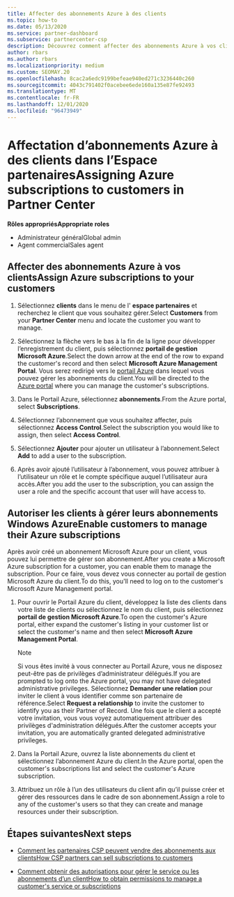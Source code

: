 ```yaml
---
title: Affecter des abonnements Azure à des clients
ms.topic: how-to
ms.date: 05/13/2020
ms.service: partner-dashboard
ms.subservice: partnercenter-csp
description: Découvrez comment affecter des abonnements Azure à vos clients dans l’espace partenaires et comment permettre aux clients de gérer leurs propres abonnements.
author: rbars
ms.author: rbars
ms.localizationpriority: medium
ms.custom: SEOMAY.20
ms.openlocfilehash: 8cac2a6edc9199befeae940ed271c3236440c260
ms.sourcegitcommit: 4043c791402f0acebee6ede160a135e87fe92493
ms.translationtype: MT
ms.contentlocale: fr-FR
ms.lasthandoff: 12/01/2020
ms.locfileid: "96473949"
---
```

# <a name="assigning-azure-subscriptions-to-customers-in-partner-center"></a><span data-ttu-id="fcce7-103">Affectation d’abonnements Azure à des clients dans l’Espace partenaires</span><span class="sxs-lookup"><span data-stu-id="fcce7-103">Assigning Azure subscriptions to customers in Partner Center</span></span>

<span data-ttu-id="fcce7-104">**Rôles appropriés**</span><span class="sxs-lookup"><span data-stu-id="fcce7-104">**Appropriate roles**</span></span>

- <span data-ttu-id="fcce7-105">Administrateur général</span><span class="sxs-lookup"><span data-stu-id="fcce7-105">Global admin</span></span>
- <span data-ttu-id="fcce7-106">Agent commercial</span><span class="sxs-lookup"><span data-stu-id="fcce7-106">Sales agent</span></span>

## <a name="assign-azure-subscriptions-to-your-customers"></a><span data-ttu-id="fcce7-107">Affecter des abonnements Azure à vos clients</span><span class="sxs-lookup"><span data-stu-id="fcce7-107">Assign Azure subscriptions to your customers</span></span>

1. <span data-ttu-id="fcce7-108">Sélectionnez **clients** dans le menu de l' **espace partenaires** et recherchez le client que vous souhaitez gérer.</span><span class="sxs-lookup"><span data-stu-id="fcce7-108">Select **Customers** from your **Partner Center** menu and locate the customer you want to manage.</span></span>

2. <span data-ttu-id="fcce7-109">Sélectionnez la flèche vers le bas à la fin de la ligne pour développer l’enregistrement du client, puis sélectionnez **portail de gestion Microsoft Azure**.</span><span class="sxs-lookup"><span data-stu-id="fcce7-109">Select the down arrow at the end of the row to expand the customer's record and then select **Microsoft Azure Management Portal**.</span></span> <span data-ttu-id="fcce7-110">Vous serez redirigé vers le [portail Azure](https://portal.azure.com/) dans lequel vous pouvez gérer les abonnements du client.</span><span class="sxs-lookup"><span data-stu-id="fcce7-110">You will be directed to the [Azure portal](https://portal.azure.com/) where you can manage the customer's subscriptions.</span></span>

3. <span data-ttu-id="fcce7-111">Dans le Portail Azure, sélectionnez **abonnements**.</span><span class="sxs-lookup"><span data-stu-id="fcce7-111">From the Azure portal, select **Subscriptions**.</span></span>

4. <span data-ttu-id="fcce7-112">Sélectionnez l’abonnement que vous souhaitez affecter, puis sélectionnez **Access Control**.</span><span class="sxs-lookup"><span data-stu-id="fcce7-112">Select the subscription you would like to assign, then select **Access Control**.</span></span>

5. <span data-ttu-id="fcce7-113">Sélectionnez **Ajouter** pour ajouter un utilisateur à l’abonnement.</span><span class="sxs-lookup"><span data-stu-id="fcce7-113">Select **Add** to add a user to the subscription.</span></span> 

6. <span data-ttu-id="fcce7-114">Après avoir ajouté l’utilisateur à l’abonnement, vous pouvez attribuer à l’utilisateur un rôle et le compte spécifique auquel l’utilisateur aura accès.</span><span class="sxs-lookup"><span data-stu-id="fcce7-114">After you add the user to the subscription, you can assign the user a role and the specific account that user will have access to.</span></span>

## <a name="enable-customers-to-manage-their-azure-subscriptions"></a><span data-ttu-id="fcce7-115">Autoriser les clients à gérer leurs abonnements Windows Azure</span><span class="sxs-lookup"><span data-stu-id="fcce7-115">Enable customers to manage their Azure subscriptions</span></span>

<span data-ttu-id="fcce7-116">Après avoir créé un abonnement Microsoft Azure pour un client, vous pouvez lui permettre de gérer son abonnement.</span><span class="sxs-lookup"><span data-stu-id="fcce7-116">After you create a Microsoft Azure subscription for a customer, you can enable them to manage the subscription.</span></span> <span data-ttu-id="fcce7-117">Pour ce faire, vous devez vous connecter au portail de gestion Microsoft Azure du client.</span><span class="sxs-lookup"><span data-stu-id="fcce7-117">To do this, you'll need to log on to the customer's Microsoft Azure Management portal.</span></span> 

1. <span data-ttu-id="fcce7-118">Pour ouvrir le Portail Azure du client, développez la liste des clients dans votre liste de clients ou sélectionnez le nom du client, puis sélectionnez **portail de gestion Microsoft Azure**.</span><span class="sxs-lookup"><span data-stu-id="fcce7-118">To open the customer's Azure portal, either expand the customer's listing in your customer list or select the customer's name and then select **Microsoft Azure Management Portal**.</span></span>

   > [!NOTE]  
   > <span data-ttu-id="fcce7-119">Si vous êtes invité à vous connecter au Portail Azure, vous ne disposez peut-être pas de privilèges d’administrateur délégués.</span><span class="sxs-lookup"><span data-stu-id="fcce7-119">If you are prompted to log onto the Azure portal, you may not have delegated administrative privileges.</span></span> <span data-ttu-id="fcce7-120">Sélectionnez **Demander une relation** pour inviter le client à vous identifier comme son partenaire de référence.</span><span class="sxs-lookup"><span data-stu-id="fcce7-120">Select **Request a relationship** to invite the customer to identify you as their Partner of Record.</span></span> <span data-ttu-id="fcce7-121">Une fois que le client a accepté votre invitation, vous vous voyez automatiquement attribuer des privilèges d'administration délégués.</span><span class="sxs-lookup"><span data-stu-id="fcce7-121">After the customer accepts your invitation, you are automatically granted delegated administrative privileges.</span></span>

2. <span data-ttu-id="fcce7-122">Dans la Portail Azure, ouvrez la liste abonnements du client et sélectionnez l’abonnement Azure du client.</span><span class="sxs-lookup"><span data-stu-id="fcce7-122">In the Azure portal, open the customer's subscriptions list and select the customer's Azure subscription.</span></span>

3. <span data-ttu-id="fcce7-123">Attribuez un rôle à l’un des utilisateurs du client afin qu’il puisse créer et gérer des ressources dans le cadre de son abonnement.</span><span class="sxs-lookup"><span data-stu-id="fcce7-123">Assign a role to any of the customer's users so that they can create and manage resources under their subscription.</span></span>

## <a name="next-steps"></a><span data-ttu-id="fcce7-124">Étapes suivantes</span><span class="sxs-lookup"><span data-stu-id="fcce7-124">Next steps</span></span>

- [<span data-ttu-id="fcce7-125">Comment les partenaires CSP peuvent vendre des abonnements aux clients</span><span class="sxs-lookup"><span data-stu-id="fcce7-125">How CSP partners can sell subscriptions to customers</span></span>](customer-subscriptions.md)

- [<span data-ttu-id="fcce7-126">Comment obtenir des autorisations pour gérer le service ou les abonnements d’un client</span><span class="sxs-lookup"><span data-stu-id="fcce7-126">How to obtain permissions to manage a customer's service or subscriptions</span></span>](customers-revoke-admin-privileges.md)
